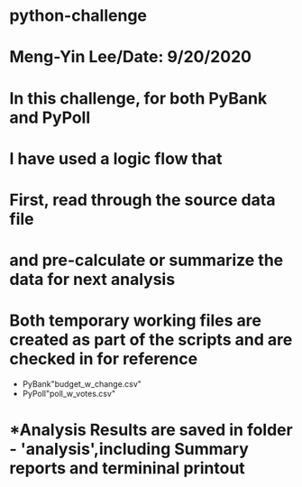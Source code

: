 # python-challenge
# Meng-Yin Lee/Date: 9/20/2020

# In this challenge, for both PyBank and PyPoll
# I have used a logic flow that
# First, read through the source data file 
# and pre-calculate or summarize the data for next analysis
# Both temporary working files are created as part of the scripts and are checked in for reference
- PyBank\"budget_w_change.csv"
- PyPoll\"poll_w_votes.csv"
# *Analysis Results are saved in folder - 'analysis',including Summary reports and termininal printout
